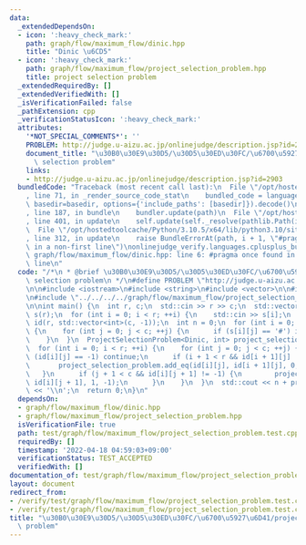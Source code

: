 ```yaml
---
data:
  _extendedDependsOn:
  - icon: ':heavy_check_mark:'
    path: graph/flow/maximum_flow/dinic.hpp
    title: "Dinic \u6CD5"
  - icon: ':heavy_check_mark:'
    path: graph/flow/maximum_flow/project_selection_problem.hpp
    title: project selection problem
  _extendedRequiredBy: []
  _extendedVerifiedWith: []
  _isVerificationFailed: false
  _pathExtension: cpp
  _verificationStatusIcon: ':heavy_check_mark:'
  attributes:
    '*NOT_SPECIAL_COMMENTS*': ''
    PROBLEM: http://judge.u-aizu.ac.jp/onlinejudge/description.jsp?id=2903
    document_title: "\u30B0\u30E9\u30D5/\u30D5\u30ED\u30FC/\u6700\u5927\u6D41/project\
      \ selection problem"
    links:
    - http://judge.u-aizu.ac.jp/onlinejudge/description.jsp?id=2903
  bundledCode: "Traceback (most recent call last):\n  File \"/opt/hostedtoolcache/Python/3.10.5/x64/lib/python3.10/site-packages/onlinejudge_verify/documentation/build.py\"\
    , line 71, in _render_source_code_stat\n    bundled_code = language.bundle(stat.path,\
    \ basedir=basedir, options={'include_paths': [basedir]}).decode()\n  File \"/opt/hostedtoolcache/Python/3.10.5/x64/lib/python3.10/site-packages/onlinejudge_verify/languages/cplusplus.py\"\
    , line 187, in bundle\n    bundler.update(path)\n  File \"/opt/hostedtoolcache/Python/3.10.5/x64/lib/python3.10/site-packages/onlinejudge_verify/languages/cplusplus_bundle.py\"\
    , line 401, in update\n    self.update(self._resolve(pathlib.Path(included), included_from=path))\n\
    \  File \"/opt/hostedtoolcache/Python/3.10.5/x64/lib/python3.10/site-packages/onlinejudge_verify/languages/cplusplus_bundle.py\"\
    , line 312, in update\n    raise BundleErrorAt(path, i + 1, \"#pragma once found\
    \ in a non-first line\")\nonlinejudge_verify.languages.cplusplus_bundle.BundleErrorAt:\
    \ graph/flow/maximum_flow/dinic.hpp: line 6: #pragma once found in a non-first\
    \ line\n"
  code: "/*\n * @brief \u30B0\u30E9\u30D5/\u30D5\u30ED\u30FC/\u6700\u5927\u6D41/project\
    \ selection problem\n */\n#define PROBLEM \"http://judge.u-aizu.ac.jp/onlinejudge/description.jsp?id=2903\"\
    \n\n#include <iostream>\n#include <string>\n#include <vector>\n\n#include \"../../../../graph/flow/maximum_flow/dinic.hpp\"\
    \n#include \"../../../../graph/flow/maximum_flow/project_selection_problem.hpp\"\
    \n\nint main() {\n  int r, c;\n  std::cin >> r >> c;\n  std::vector<std::string>\
    \ s(r);\n  for (int i = 0; i < r; ++i) {\n    std::cin >> s[i];\n  }\n  std::vector<std::vector<int>>\
    \ id(r, std::vector<int>(c, -1));\n  int n = 0;\n  for (int i = 0; i < r; ++i)\
    \ {\n    for (int j = 0; j < c; ++j) {\n      if (s[i][j] == '#') id[i][j] = n++;\n\
    \    }\n  }\n  ProjectSelectionProblem<Dinic, int> project_selection_problem(n);\n\
    \  for (int i = 0; i < r; ++i) {\n    for (int j = 0; j < c; ++j) {\n      if\
    \ (id[i][j] == -1) continue;\n      if (i + 1 < r && id[i + 1][j] != -1) {\n \
    \       project_selection_problem.add_eq(id[i][j], id[i + 1][j], 0, -1);\n   \
    \   }\n      if (j + 1 < c && id[i][j + 1] != -1) {\n        project_selection_problem.add_eq(id[i][j],\
    \ id[i][j + 1], 1, -1);\n      }\n    }\n  }\n  std::cout << n + project_selection_problem.solve()\
    \ << '\\n';\n  return 0;\n}\n"
  dependsOn:
  - graph/flow/maximum_flow/dinic.hpp
  - graph/flow/maximum_flow/project_selection_problem.hpp
  isVerificationFile: true
  path: test/graph/flow/maximum_flow/project_selection_problem.test.cpp
  requiredBy: []
  timestamp: '2022-04-18 04:59:03+09:00'
  verificationStatus: TEST_ACCEPTED
  verifiedWith: []
documentation_of: test/graph/flow/maximum_flow/project_selection_problem.test.cpp
layout: document
redirect_from:
- /verify/test/graph/flow/maximum_flow/project_selection_problem.test.cpp
- /verify/test/graph/flow/maximum_flow/project_selection_problem.test.cpp.html
title: "\u30B0\u30E9\u30D5/\u30D5\u30ED\u30FC/\u6700\u5927\u6D41/project selection\
  \ problem"
---
```

